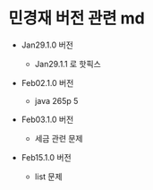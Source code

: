 # 민경재 버전 관련 md

- Jan29.1.0 버전
    - Jan29.1.1 로 핫픽스
    
- Feb02.1.0 버전
    - java 265p 5

- Feb03.1.0 버전
    - 세금 관련 문제
    
- Feb15.1.0 버전
    - list 문제